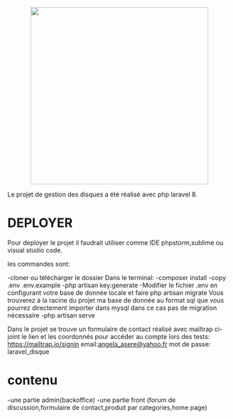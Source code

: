 <p align="center"><a href="https://laravel.com" target="_blank"><img src="https://raw.githubusercontent.com/laravel/art/master/logo-lockup/5%20SVG/2%20CMYK/1%20Full%20Color/laravel-logolockup-cmyk-red.svg" width="400"></a></p>

Le projet de gestion des disques a été réalisé avec php laravel 8.

# DEPLOYER

Pour deployer le projet il faudrait utiliser comme IDE phpstorm,sublime ou visual studio code.

les commandes sont:

-cloner ou télécharger le dossier
Dans le terminal:
-composer install 
-copy .env .env.example
-php artisan key:generate
-Modifier le fichier .env en configurant votre base de donnée locale et faire php artisan migrate
Vous trouverez à la racine du projet ma base de donnée au format sql que vous pourrez directement importer dans mysql dans ce cas pas de migration nécessaire
-php artisan serve


Dans le projet se trouve un formulaire de contact réalisé avec mailtrap ci-joint le lien et les coordonnés pour accéder au compte lors des tests:
https://mailtrap.io/signin
email:angela_asere@yahoo.fr
mot de passe: laravel_disque


# contenu

-une partie admin(backoffice)
-une partie front (forum de discussion,formulaire de contact,produit par categories,home page)

